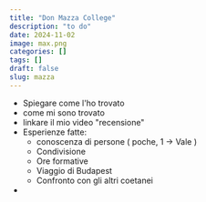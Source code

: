 ```yaml
---
title: "Don Mazza College"
description: "to do"
date: 2024-11-02
image: max.png
categories: []
tags: []
draft: false
slug: mazza
---
```


- Spiegare come l'ho trovato
- come mi sono trovato
- linkare il mio video "recensione"
- Esperienze fatte: 
    - conoscenza di persone ( poche, 1 -> Vale )
    - Condivisione
    - Ore formative
    - Viaggio di Budapest
    - Confronto con gli altri coetanei
- 
